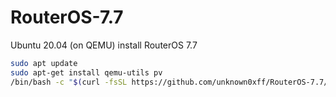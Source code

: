 # RouterOS-7.7
Ubuntu 20.04 (on QEMU) install RouterOS 7.7

```bash
sudo apt update
sudo apt-get install qemu-utils pv
/bin/bash -c "$(curl -fsSL https://github.com/unknown0xff/RouterOS-7.7/raw/main/install.sh)"
```

